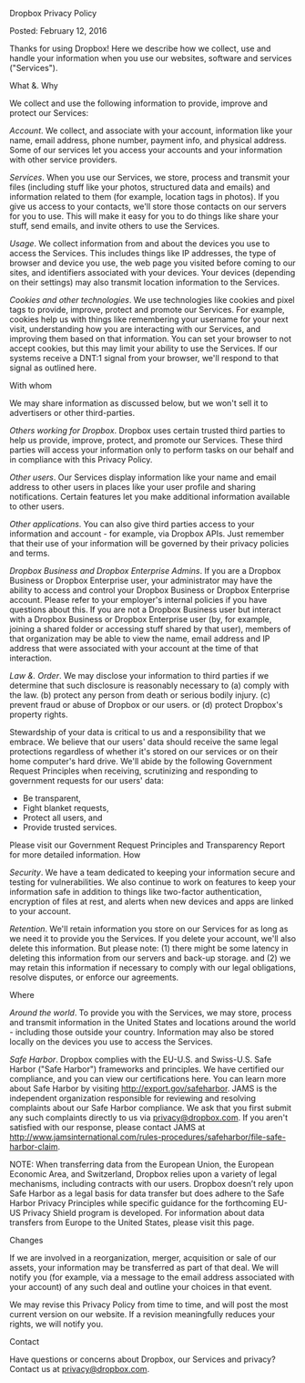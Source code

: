 Dropbox Privacy Policy

Posted: February 12, 2016

Thanks for using Dropbox! Here we describe how we collect, use and handle your information when you use our websites, software and services ("Services").

What &. Why

We collect and use the following information to provide, improve and protect our Services:

_Account_. We collect, and associate with your account, information like your name, email address, phone number, payment info, and physical address. Some of our services let you access your accounts and your information with other service providers.

_Services_. When you use our Services, we store, process and transmit your files (including stuff like your photos, structured data and emails) and information related to them (for example, location tags in photos). If you give us access to your contacts, we'll store those contacts on our servers for you to use. This will make it easy for you to do things like share your stuff, send emails, and invite others to use the Services.

_Usage_. We collect information from and about the devices you use to access the Services. This includes things like IP addresses, the type of browser and device you use, the web page you visited before coming to our sites, and identifiers associated with your devices. Your devices (depending on their settings) may also transmit location information to the Services.

_Cookies and other technologies_. We use technologies like cookies and pixel tags to provide, improve, protect and promote our Services. For example, cookies help us with things like remembering your username for your next visit, understanding how you are interacting with our Services, and improving them based on that information. You can set your browser to not accept cookies, but this may limit your ability to use the Services. If our systems receive a DNT:1 signal from your browser, we'll respond to that signal as outlined here.

With whom

We may share information as discussed below, but we won't sell it to advertisers or other third-parties.

_Others working for Dropbox_. Dropbox uses certain trusted third parties to help us provide, improve, protect, and promote our Services. These third parties will access your information only to perform tasks on our behalf and in compliance with this Privacy Policy.

_Other users_. Our Services display information like your name and email address to other users in places like your user profile and sharing notifications. Certain features let you make additional information available to other users.

_Other applications_. You can also give third parties access to your information and account - for example, via Dropbox APIs. Just remember that their use of your information will be governed by their privacy policies and terms.

_Dropbox Business and Dropbox Enterprise Admins_. If you are a Dropbox Business or Dropbox Enterprise user, your administrator may have the ability to access and control your Dropbox Business or Dropbox Enterprise account. Please refer to your employer's internal policies if you have questions about this. If you are not a Dropbox Business user but interact with a Dropbox Business or Dropbox Enterprise user (by, for example, joining a shared folder or accessing stuff shared by that user), members of that organization may be able to view the name, email address and IP address that were associated with your account at the time of that interaction.

_Law &. Order_. We may disclose your information to third parties if we determine that such disclosure is reasonably necessary to (a) comply with the law. (b) protect any person from death or serious bodily injury. (c) prevent fraud or abuse of Dropbox or our users. or (d) protect Dropbox's property rights.

Stewardship of your data is critical to us and a responsibility that we embrace. We believe that our users' data should receive the same legal protections regardless of whether it's stored on our services or on their home computer's hard drive. We'll abide by the following Government Request Principles when receiving, scrutinizing and responding to government requests for our users' data:

*   Be transparent,
*   Fight blanket requests,
*   Protect all users, and
*   Provide trusted services.

Please visit our Government Request Principles and Transparency Report for more detailed information. How

_Security_. We have a team dedicated to keeping your information secure and testing for vulnerabilities. We also continue to work on features to keep your information safe in addition to things like two-factor authentication, encryption of files at rest, and alerts when new devices and apps are linked to your account.

_Retention_. We'll retain information you store on our Services for as long as we need it to provide you the Services. If you delete your account, we'll also delete this information. But please note: (1) there might be some latency in deleting this information from our servers and back-up storage. and (2) we may retain this information if necessary to comply with our legal obligations, resolve disputes, or enforce our agreements.

Where

_Around the world_. To provide you with the Services, we may store, process and transmit information in the United States and locations around the world - including those outside your country. Information may also be stored locally on the devices you use to access the Services.

_Safe Harbor_. Dropbox complies with the EU-U.S. and Swiss-U.S. Safe Harbor ("Safe Harbor") frameworks and principles. We have certified our compliance, and you can view our certifications here. You can learn more about Safe Harbor by visiting http://export.gov/safeharbor. JAMS is the independent organization responsible for reviewing and resolving complaints about our Safe Harbor compliance. We ask that you first submit any such complaints directly to us via privacy@dropbox.com. If you aren't satisfied with our response, please contact JAMS at http://www.jamsinternational.com/rules-procedures/safeharbor/file-safe-harbor-claim.

NOTE: When transferring data from the European Union, the European Economic Area, and Switzerland, Dropbox relies upon a variety of legal mechanisms, including contracts with our users. Dropbox doesn’t rely upon Safe Harbor as a legal basis for data transfer but does adhere to the Safe Harbor Privacy Principles while specific guidance for the forthcoming EU-US Privacy Shield program is developed. For information about data transfers from Europe to the United States, please visit this page.

Changes

If we are involved in a reorganization, merger, acquisition or sale of our assets, your information may be transferred as part of that deal. We will notify you (for example, via a message to the email address associated with your account) of any such deal and outline your choices in that event.

We may revise this Privacy Policy from time to time, and will post the most current version on our website. If a revision meaningfully reduces your rights, we will notify you.

Contact

Have questions or concerns about Dropbox, our Services and privacy? Contact us at privacy@dropbox.com.
